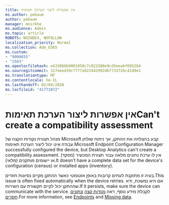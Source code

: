 ```yaml
---
title: אין אפשרות ליצור הערכת תאימות
ms.author: pebaum
author: pebaum
manager: mnirkhe
ms.audience: Admin
ms.topic: article
ROBOTS: NOINDEX, NOFOLLOW
localization_priority: Normal
ms.collection: Adm_O365
ms.custom:
- "9000655"
- "2503"
ms.openlocfilehash: e433068b9001958c7c923388e9cd5eeabf095284
ms.sourcegitcommit: 317eeed39c7777a922442992d67733726c41d9e1
ms.translationtype: MT
ms.contentlocale: he-IL
ms.lasthandoff: 02/04/2020
ms.locfileid: "41771072"
---
```

# <a name="cant-create-a-compatibility-assessment"></a><span data-ttu-id="574d6-102">אין אפשרות ליצור הערכת תאימות</span><span class="sxs-lookup"><span data-stu-id="574d6-102">Can't create a compatibility assessment</span></span>

<span data-ttu-id="574d6-103">מנהל תצורת נקודות הקצה של Microsoft קבע בהצלחה את ההתקן, אך ניתוח שולחן עבודה אינו יכול ליצור הערכת תאימות.</span><span class="sxs-lookup"><span data-stu-id="574d6-103">Microsoft Endpoint Configuration Manager successfully configured the device, but Desktop Analytics can't create a compatibility assessment.</span></span> <span data-ttu-id="574d6-104">אין לו ערכת נתונים מלאה עבור תצורת המכשיר (מפקד) או יישומים מותקנים (מלאי).</span><span class="sxs-lookup"><span data-stu-id="574d6-104">It doesn't have a complete data set for the device's configuration (census) or installed apps (inventory).</span></span>

<span data-ttu-id="574d6-105">בעיה זו מתוקנת לעתים קרובות באופן אוטומטי כאשר ההתקן מקיים נסיונות חוזרים.</span><span class="sxs-lookup"><span data-stu-id="574d6-105">This issue is often fixed automatically when the device retries.</span></span> <span data-ttu-id="574d6-106">אם היא נמשכת, ודא שההתקן יכול לקיים תקשורת עם השירות.</span><span class="sxs-lookup"><span data-stu-id="574d6-106">If it persists, make sure the device can communicate with the service.</span></span> <span data-ttu-id="574d6-107">לקבלת מידע נוסף, ראה [נקודות קצה](https://docs.microsoft.com/configmgr/desktop-analytics/enable-data-sharing#endpoints) [ונתונים חסרים](https://docs.microsoft.com/configmgr/desktop-analytics/monitor-connection-health#missing-data).</span><span class="sxs-lookup"><span data-stu-id="574d6-107">For more information, see [Endpoints](https://docs.microsoft.com/configmgr/desktop-analytics/enable-data-sharing#endpoints) and [Missing data](https://docs.microsoft.com/configmgr/desktop-analytics/monitor-connection-health#missing-data).</span></span>
